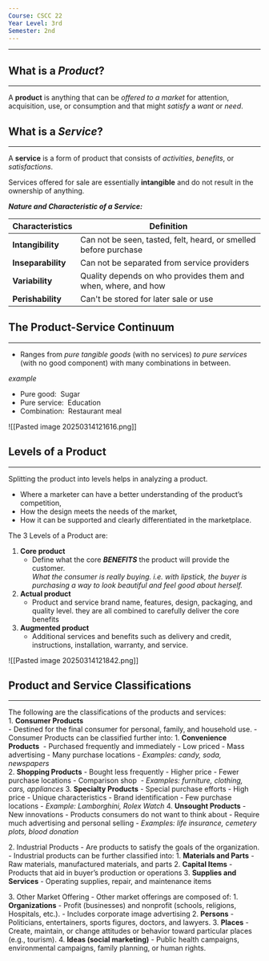 ```yaml
---
Course: CSCC 22
Year Level: 3rd
Semester: 2nd
---
```

---

## What is a ***Product***?
---
A **product** is anything that can be *offered to a market* for attention, acquisition, use, or consumption and that might *satisfy* a *want* or *need*.

## What is a ***Service***?
---

A **service** is a form of product that consists of *activities*, *benefits*, or *satisfactions*.

Services offered for sale are essentially **intangible** and do not result in the ownership of anything.

***Nature and Characteristic of a Service:***  

| Characteristics    | Definition                                                       |
| ------------------ | ---------------------------------------------------------------- |
| **Intangibility**  | Can not be seen, tasted, felt, heard, or smelled before purchase |
| **Inseparability** | Can not be separated from service providers                      |
| **Variability**    | Quality depends on who provides them and when, where, and how    |
| **Perishability**  | Can't be stored for later sale or use                            |

## The Product-Service Continuum
---
- Ranges from *pure tangible goods* (with no services) *to pure services* (with no good component) with many combinations in between.

*example*
- Pure good:  Sugar
- Pure service:  Education
- Combination:  Restaurant meal

![[Pasted image 20250314121616.png]]

## Levels of a Product
---
Splitting the product into levels helps in analyzing a product. 
- Where a marketer can have a better understanding of the product’s competition,
- How the design meets the needs of the market,
- How it can be supported and clearly differentiated in the marketplace.

The 3 Levels of a Product are:
1. **Core product**
	- Define what the core ***BENEFITS*** the product will provide the customer.  
*What the consumer is really buying. i.e. with lipstick, the buyer is purchasing a way to look beautiful and feel good about herself.*
2. **Actual product**
	- Product and service brand name, features, design, packaging, and quality level. they are all combined to carefully deliver the core benefits
3. **Augmented product**
	- Additional services and benefits such as delivery and credit, instructions, installation, warranty, and service.

![[Pasted image 20250314121842.png]]

## Product and Service Classifications
---

The following are the classifications of the products and services:  
1. **Consumer Products**  
	- Destined for the final consumer for personal, family, and household use.
	- Consumer Products can be classified further into:
	1. **Convenience Products** 
		- Purchased frequently and immediately
		- Low priced
		- Mass advertising
		- Many purchase locations
		- *Examples: candy, soda, newspapers*  
	2. **Shopping Products**
		- Bought less frequently
		- Higher price
		- Fewer purchase locations
		- Comparison shop 
		- *Examples: furniture, clothing, cars, appliances*
	3. **Specialty Products**
		- Special purchase efforts
		- High price
		- Unique characteristics
		- Brand identification
		- Few purchase locations
		- *Example: Lamborghini, Rolex Watch*
	4. **Unsought Products**
		- New innovations
		- Products consumers do not want to think about
		- Require much advertising and personal selling
		- *Examples: life insurance, cemetery plots, blood donation*

2. Industrial Products
	- Are products to satisfy the goals of the organization.
	- Industrial products can be further classified into:
		1. **Materials and Parts**
			- Raw materials, manufactured materials, and parts
		2. **Capital Items**
			- Products that aid in buyer’s production or operations
		3. **Supplies and Services**
			- Operating supplies, repair, and maintenance items
	
3. Other Market Offering
	- Other market offerings are composed of:
		1. **Organizations**
			- Profit (businesses) and nonprofit (schools, religions, Hospitals, etc.).
			- Includes corporate image advertising
		2. **Persons**
			- Politicians, entertainers, sports figures, doctors, and lawyers.
		3. **Places**
			- Create, maintain, or change attitudes or behavior toward particular places (e.g., tourism).
		4. **Ideas (social marketing)**
			- Public health campaigns, environmental campaigns, family planning, or human rights.